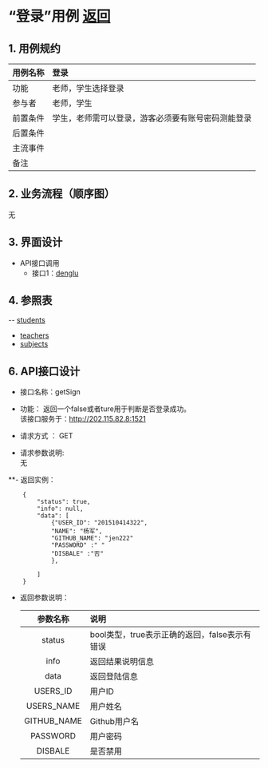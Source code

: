 # “登录”用例 [返回](./README.md)
## 1. 用例规约


|用例名称|登录|
|-------|:-------------|
|功能|老师，学生选择登录|
|参与者|老师，学生|
|前置条件|学生，老师需可以登录，游客必须要有账号密码测能登录|
|后置条件||
|主流事件| |
|备注| |

## 2. 业务流程（顺序图） 
无

## 3. 界面设计
- API接口调用
    - 接口1：[denglu](../接口/dl.md) 


## 4. 参照表

-- [students](../Database.md)
 - [teachers](../Database.md)
 - [subjects](../Database.md)

## 6. API接口设计

- 接口名称：getSign
    
- 功能：
    返回一个false或者ture用于判断是否登录成功。   
    该接口服务于：http://202.115.82.8:1521
    

- 请求方式 ：
    GET  

- 请求参数说明:        
    无
    
**- 返回实例：

        {
            "status": true,
            "info": null,          
            "data": [
                {"USER_ID": "201510414322", 
                "NAME": "杨军", 
                "GITHUB_NAME": "jen222"
                "PASSWORD" :" "
                "DISBALE" :"否"
                }, 
            
            ] 
        }
  
- 返回参数说明：    
 
  |参数名称|说明|
  |:---------:|:--------------------------------------------------------|      
  |status|bool类型，true表示正确的返回，false表示有错误|
  |info|返回结果说明信息|
  |data|返回登陆信息|
  |USERS_ID|用户ID|
  |USERS_NAME|用户姓名|
  |GITHUB_NAME|Github用户名|
  |PASSWORD|用户密码|
  |DISBALE|是否禁用|**